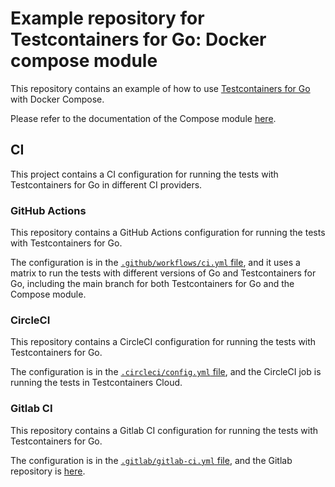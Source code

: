# Example repository for Testcontainers for Go: Docker compose module

This repository contains an example of how to use [Testcontainers for Go](https://golang.testcontainers.org/) with Docker Compose.

Please refer to the documentation of the Compose module [here](https://golang.testcontainers.org/features/docker_compose/).

## CI

This project contains a CI configuration for running the tests with Testcontainers for Go in different CI providers.

### GitHub Actions

This repository contains a GitHub Actions configuration for running the tests with Testcontainers for Go.

The configuration is in the [`.github/workflows/ci.yml` file](./.github/workflows/ci.yml), and it uses a matrix to run the tests with different versions of Go and Testcontainers for Go, including the main branch for both Testcontainers for Go and the Compose module.

### CircleCI

This repository contains a CircleCI configuration for running the tests with Testcontainers for Go.

The configuration is in the [`.circleci/config.yml` file](./.circleci/config.yml), and the CircleCI job is running the tests in Testcontainers Cloud.

### Gitlab CI

This repository contains a Gitlab CI configuration for running the tests with Testcontainers for Go.

The configuration is in the [`.gitlab/gitlab-ci.yml` file](./.gitlab/gitlab-ci.yml), and the Gitlab repository is [here](https://gitlab.com/mdelapenya/testcontainers-go-compose).

